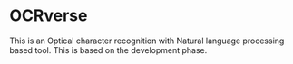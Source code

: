 # OCRverse
This is an Optical character recognition with Natural language processing based tool. This is based on the development phase.
